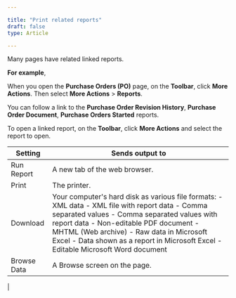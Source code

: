 ```yaml
---

title: "Print related reports"
draft: false
type: Article

---
```


Many pages have related linked reports.

**For example**,

When you open the **Purchase Orders (PO)** page, on the **Toolbar**, click **More Actions**. Then select **More Actions** > **Reports**.

You can follow a link to the **Purchase Order Revision History**, **Purchase Order Document**, **Purchase Orders Started** reports.

To open a linked report, on the **Toolbar**, click **More Actions** and select the report to open.

| Setting     | Sends output to                                                                                                                                 |
|-------------|-----------------------------------------------------------------------|
| Run Report  | A new tab of the web browser.                                                                                                                   |
| Print       | The printer.                                                                                                                                      |
| Download    | Your computer's hard disk as various file formats: - XML data - XML file with report data - Comma separated values - Comma separated values with report data - Non-editable PDF document - MHTML (Web archive) - Raw data in Microsoft Excel - Data shown as a report in Microsoft Excel  - Editable Microsoft Word document |
| Browse Data | A Browse screen on the page.                                                                                                                     |
|
